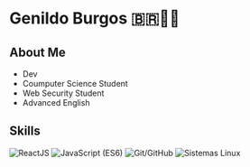 # Genildo Burgos 🇧🇷👨‍💻

## About Me
- Dev
- Coumputer Science Student
- Web Security Student
- Advanced English

## Skills
![ReactJS](https://img.shields.io/badge/ReactJS-61DAFB?style=for-the-badge&logo=react&logoColor=white)
![JavaScript (ES6)](https://img.shields.io/badge/JavaScript-ES6-F7DF1E?style=for-the-badge&logo=javascript&logoColor=white)
![Git/GitHub](https://img.shields.io/badge/Git-GitHub-181717?style=for-the-badge&logo=git&logoColor=white)
![Sistemas Linux](https://img.shields.io/badge/Linux-333333?style=for-the-badge&logo=linux&logoColor=white)





